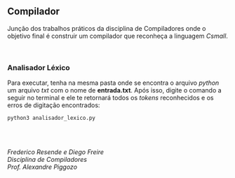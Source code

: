 ## Compilador

Junção dos trabalhos práticos da disciplina de Compiladores onde o objetivo final é construir um compilador que reconheça a linguagem *Csmall*.

<br>

### Analisador Léxico

Para executar, tenha na mesma pasta onde se encontra o arquivo *python* um arquivo *txt* com o nome de **entrada.txt**. Após isso, digite o comando a seguir no terminal e ele te retornará todos os *tokens* reconhecidos e os erros de digitação encontrados:
```
python3 analisador_lexico.py
```

<br><br>

*Frederico Resende e Diego Freire*<br/>
*Disciplina de Compiladores*<br/>
*Prof. Alexandre Piggozo*
